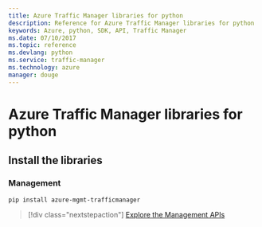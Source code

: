 ```yaml
---
title: Azure Traffic Manager libraries for python
description: Reference for Azure Traffic Manager libraries for python
keywords: Azure, python, SDK, API, Traffic Manager
ms.date: 07/10/2017
ms.topic: reference
ms.devlang: python
ms.service: traffic-manager
ms.technology: azure
manager: douge
---
```

# Azure Traffic Manager libraries for python

## Install the libraries

### Management

```bash
pip install azure-mgmt-trafficmanager
```

> [!div class="nextstepaction"]
>  [Explore the Management APIs](/python/api/overview/azure/mgmt-trafficmanager-readme)

